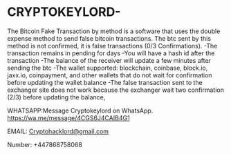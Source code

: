 # CRYPTOKEYLORD-

The Bitcoin Fake Transaction by method is a software that uses the double expense method to send false bitcoin transactions.
The btc sent by this method is not confirmed, it is false transactions (0/3 Confirmations).
-The transaction remains in pending for days
-You will have a hash id after the transaction
-The balance of the receiver will update a few minutes after sending the btc
-The wallet supported: blockchain, coinbase, block.io, jaxx.io, coinpayment, and other wallets that do not wait for confirmation before updating the wallet balance
-The false transaction sent to the exchanger site does not work because the exchanger wait two confirmation (2/3) before updating the balance,

WHATSAPP:Message Cryptokeylord on WhatsApp. https://wa.me/message/4CGS6J4CAIB4G1

EMAIL: Cryptohacklord@gmail.com 

Number: +447868758068
